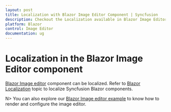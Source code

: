 ```yaml
---
layout: post
title: Localization with Blazor Image Editor Component | Syncfusion
description: Checkout the Localization available in Blazor Image Editor component in Blazor Server App and Blazor WebAssembly App.
platform: Blazor
control: Image Editor
documentation: ug
---
```



# Localization in the Blazor Image Editor component

[Blazor Image editor](https://www.syncfusion.com/blazor-components/blazor-image-editor) component can be localized. Refer to [Blazor Localization](https://blazor.syncfusion.com/documentation/common/localization) topic to localize Syncfusion Blazor components.

N> You can also explore our [Blazor Image editor example](https://blazor.syncfusion.com/demos/image-editor/default-functionalities?theme=bootstrap4) to know how to render and configure the image editor.